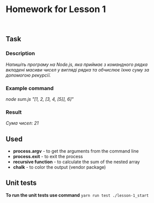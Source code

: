# Homework for Lesson 1
<br>

## Task

### Description
*Напишіть програму на Node.js, яка приймає з командного рядка вкладені масиви чисел у вигляді рядка та обчислює їхню суму за допомогою рекурсії.*

### Example command

*node sum.js "[1, 2, [3, 4, [5]], 6]"*

### Result
*Сума чисел: 21*

## Used
- **process.argv** - to get the arguments from the command line
- **process.exit** - to exit the process
- **recursive function** - to calculate the sum of the nested array
- **chalk** - to color the output (vendor package)

## Unit tests
**To run the unit tests use command** ```yarn run test ./lesson-1_start```
